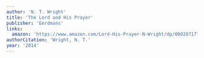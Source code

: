 ```yaml
---
author: 'N. T. Wright'
title: 'The Lord and His Prayer'
publisher: 'Eerdmans'
links:
  amazon: 'https://www.amazon.com/Lord-His-Prayer-N-Wright/dp/0802871771'
authorCitation: 'Wright, N. T.'
year: '2014'
---
```

